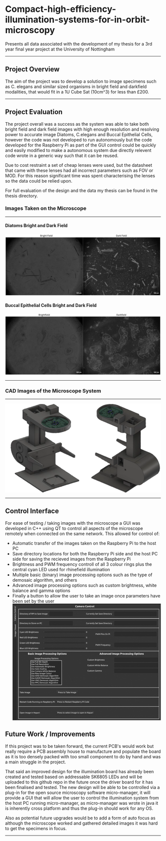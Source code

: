 # Compact-high-efficiency-illumination-systems-for-in-orbit-microscopy
Presents all data associated with the development of my thesis for a 3rd year final year project at the University of Nottingham
***
## Project Overview
The aim of the project was to develop a solution to image specimens such as C. elegans and similar sized organisms in bright field and darkfield modalities, that would fit in a 1U Cube Sat (10cm^3) for less than £200.

***
## Project Evaluation
The project overall was a success as the system was able to take both bright field and dark field images with high enough resolution and resolving power to accurate image Diatoms, C.elegans and Buccal Epithelial Cells, however the code was not developed to run autonomously but the code developed for the Raspberry Pi as part of the GUI control could be quickly and easily modified to make a autonomous system due directly relevent code wrote in a generic way such that it can be reused.

Due to cost restraint a set of cheap lenses were used, but the datasheet that came with these lenses had all incorrect parameters such as FOV or MOD. For this reason significant time was spent characterising the lenses so the data could be relied upon.

For full evaluation of the design and the data my thesis can be found in the thesis directory.

### Images Taken on the Microscope
***
#### Diatoms Bright and Dark Field
![Alt Text](Results/diatoms_bright_and_dark_field.png "Diatoms Bright and Dark Field")

#### Buccal Epithelial Cells Bright and Dark Field
![Alt Text](Results/Buccal_Epithelial_Cells_Bright_and_Dark_Field.png "Buccal Epithelial Bright and Dark Field")
***

### CAD Images of the Microscope System
***
![Alt Text](Microscope_CAD_Designs/Final_Microscope_CAD_Images/Front_and_Back_CAD.png "Diatoms Bright and Dark Field")
***

## Control Interface
For ease of testing / taking images with the microscope a GUI was developed in C++ using QT to control all aspects of the microscope remotely when connected on the same network. This allowed for control of:
- Automatic transfer of the images taken on the Raspberry Pi to the host PC
- Save directory locations for both the Raspberry Pi side and the host PC side for saving the recieved images from the Raspberry Pi
- Brightness and PWM frequency controll of all 3 colour rings plus the central cyan LED used for rhinefield illumination
- Multiple basic (binary) image processing options such as the type of demosaic algorithm, and others
- Advanced image processing options such as custom brightness, white balance and gamma options
- Finally a button to allow the user to take an image once parameters have been set by the user
![Alt Text](Code/GUI_Overview.png "GUI Overview")

## Future Work / Improvements
If this project was to be taken forward, the current PCB's would work but really require a PCB assembly house to manufacture and populate the board as it is too densely packed with too small component to do by hand and was a main struggle in the project.

That said an improved design for the illumination board has already been created and tested based on addressable SK6805 LEDs and will be uploaded to this github repo in the future once the driver board for it has been finalised and tested.
The new design will be able to be controlled via a plug-in for the open source microscopy software micro-manager, it will provide a GUI that will allow the user to control the illumination system from the host PC running micro-manager, as micro-manager
was wrote in java it is inherently cross platform and thus the plug-in should work for any OS.

Also as potential future upgrades would be to add a form of auto focus as although the microscope worked and gathered detailed images it was hard to get the specimens in focus.
***


